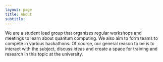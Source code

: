 ```yaml
---
layout: page
title: About
subtitle: 
---
```


We are a student lead group that organizes regular workshops and meetings to learn about quantum computing. We also aim to form teams to compete in various hackathons. Of course, our general reason to be is to interact with the subject, discuss ideas and create a space for training and research in this topic at the university.   